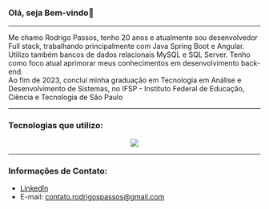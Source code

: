 ### Olá, seja Bem-vindo👋
<hr>
Me chamo Rodrigo Passos, tenho 20 anos e atualmente sou desenvolvedor Full stack, trabalhando principalmente com Java Spring Boot e Angular.
Utilizo também bancos de dados relacionais MySQL e SQL Server. Tenho como foco atual aprimorar meus conhecimentos em desenvolvimento back-end.
<br>
Ao fim de 2023, concluí minha graduação em Tecnologia em Análise e Desenvolvimento de Sistemas, no IFSP - Instituto Federal de Educação, Ciência e Tecnologia de São Paulo
<hr>

### Tecnologias que utilizo:
<div align="center">
  <img src="https://skillicons.dev/icons?i=java,spring,angular,html,css,ts,mysql,git"></img>
</div>
<hr>
<h3>Informações de Contato: </h3>

- [LinkedIn](https://www.linkedin.com/in/rodrigo-shimizu-passos/)<br>
- E-mail: contato.rodrigospassos@gmail.com
